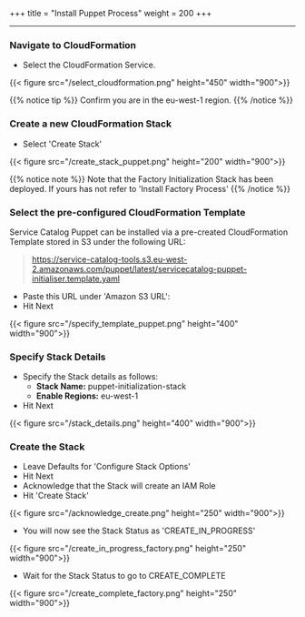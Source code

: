 +++
title = "Install Puppet Process"
weight = 200
+++

---


### Navigate to CloudFormation

- Select the CloudFormation Service.

{{< figure src="/select_cloudformation.png" height="450" width="900">}}

{{% notice tip %}}
Confirm you are in the eu-west-1 region.
{{% /notice %}}

### Create a new CloudFormation Stack

- Select 'Create Stack'

{{< figure src="/create_stack_puppet.png" height="200" width="900">}}

{{% notice note %}}
Note that the Factory Initialization Stack has been deployed. If yours has not refer to 'Install Factory Process'
{{% /notice %}}

### Select the pre-configured CloudFormation Template
Service Catalog Puppet can be installed via a pre-created CloudFormation Template stored in S3 under the following URL:
>  https://service-catalog-tools.s3.eu-west-2.amazonaws.com/puppet/latest/servicecatalog-puppet-initialiser.template.yaml

- Paste this URL under 'Amazon S3 URL': 
- Hit Next

{{< figure src="/specify_template_puppet.png" height="400" width="900">}}

### Specify Stack Details

- Specify the Stack details as follows:
    - **Stack Name:** puppet-initialization-stack
    - **Enable Regions:** eu-west-1
- Hit Next

{{< figure src="/stack_details.png" height="400" width="900">}}

### Create the Stack

- Leave Defaults for 'Configure Stack Options'
- Hit Next
- Acknowledge that the Stack will create an IAM Role
- Hit 'Create Stack'

{{< figure src="/acknowledge_create.png" height="250" width="900">}}

- You will now see the Stack Status as 'CREATE_IN_PROGRESS'

{{< figure src="/create_in_progress_factory.png" height="250" width="900">}}

- Wait for the Stack Status to go to CREATE_COMPLETE

{{< figure src="/create_complete_factory.png" height="250" width="900">}}

